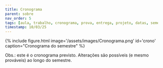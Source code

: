 ```yaml
---
title: Cronograma
parent: sobre
nav_order: 5
tags: [aula, trabalho, cronograma, prova, entrega, projeto, datas, semestre]
timestamp: 10/03/25
---
```


<div class="w-100">
{% include figure.html image='/assets/images/Cronograma.png' id='crono' caption="Cronograma do semestre" %}
</div>

Obs.: este é o cronograma previsto. Alterações são possíveis (e mesmo prováveis) ao longo do semestre.
